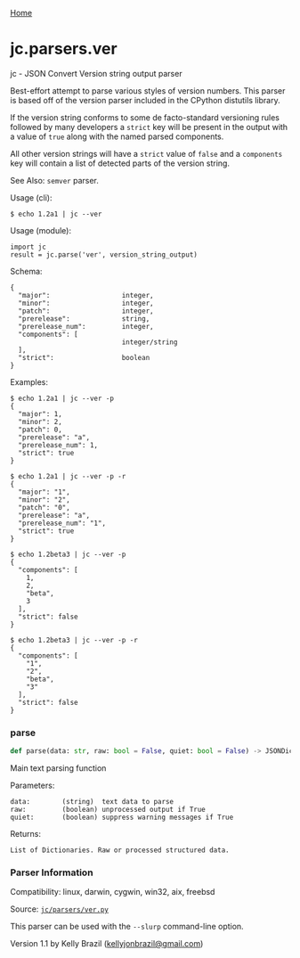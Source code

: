 [Home](https://kellyjonbrazil.github.io/jc/)
<a id="jc.parsers.ver"></a>

# jc.parsers.ver

jc - JSON Convert Version string output parser

Best-effort attempt to parse various styles of version numbers. This parser
is based off of the version parser included in the CPython distutils
library.

If the version string conforms to some de facto-standard versioning rules
followed by many developers a `strict` key will be present in the output
with a value of `true` along with the named parsed components.

All other version strings will have a `strict` value of `false` and a
`components` key will contain a list of detected parts of the version
string.

See Also: `semver` parser.

Usage (cli):

    $ echo 1.2a1 | jc --ver

Usage (module):

    import jc
    result = jc.parse('ver', version_string_output)

Schema:

    {
      "major":                  integer,
      "minor":                  integer,
      "patch":                  integer,
      "prerelease":             string,
      "prerelease_num":         integer,
      "components": [
                                integer/string
      ],
      "strict":                 boolean
    }

Examples:

    $ echo 1.2a1 | jc --ver -p
    {
      "major": 1,
      "minor": 2,
      "patch": 0,
      "prerelease": "a",
      "prerelease_num": 1,
      "strict": true
    }

    $ echo 1.2a1 | jc --ver -p -r
    {
      "major": "1",
      "minor": "2",
      "patch": "0",
      "prerelease": "a",
      "prerelease_num": "1",
      "strict": true
    }

    $ echo 1.2beta3 | jc --ver -p
    {
      "components": [
        1,
        2,
        "beta",
        3
      ],
      "strict": false
    }

    $ echo 1.2beta3 | jc --ver -p -r
    {
      "components": [
        "1",
        "2",
        "beta",
        "3"
      ],
      "strict": false
    }

<a id="jc.parsers.ver.parse"></a>

### parse

```python
def parse(data: str, raw: bool = False, quiet: bool = False) -> JSONDictType
```

Main text parsing function

Parameters:

    data:        (string)  text data to parse
    raw:         (boolean) unprocessed output if True
    quiet:       (boolean) suppress warning messages if True

Returns:

    List of Dictionaries. Raw or processed structured data.

### Parser Information
Compatibility:  linux, darwin, cygwin, win32, aix, freebsd

Source: [`jc/parsers/ver.py`](https://github.com/kellyjonbrazil/jc/blob/master/jc/parsers/ver.py)

This parser can be used with the `--slurp` command-line option.

Version 1.1 by Kelly Brazil (kellyjonbrazil@gmail.com)
